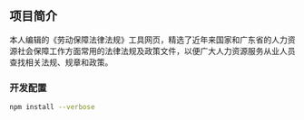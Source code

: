 ## 项目简介

本人编辑的《劳动保障法律法规》工具网页，精选了近年来国家和广东省的人力资源社会保障工作方面常用的法律法规及政策文件，以便广大人力资源服务从业人员查找相关法规、规章和政策。

### 开发配置

```bash
npm install --verbose
```